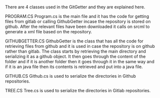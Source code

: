 There are 4 classes used in the GitGetter and they are explained here.


PROGRAM.CS
Program.cs is the main file and it has the code for getting files from gitlab or calling
GithubGetter incase the repository is stored on github. After the relevant files have
been downloaded it calls on srcml to generate a xml file based on the repository.


GITHUBGETTER.CS
GithubGetter is the class that has all the code for retrieving files from github
and it is used in case the repository is on github rather than gitlab. The class starts by
retrieving the main directory and serializing it as a github object. It then goes through
the content of the folder and if it is another folder then it goes through it in the same way
and if it is an java file then its contents is retrieved and put into a java file.

GITHUB.CS
Github.cs is used to serialize the directories in Github repositories.


TREE.CS
Tree.cs is used to serialize the directories in Gitlab repositories. 